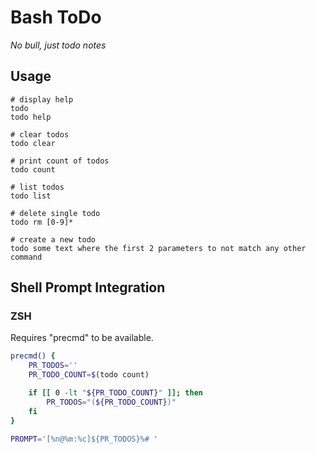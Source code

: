 # Bash ToDo

_No bull, just todo notes_


## Usage

```shell
# display help
todo
todo help

# clear todos
todo clear

# print count of todos
todo count

# list todos
todo list

# delete single todo
todo rm [0-9]*

# create a new todo
todo some text where the first 2 parameters to not match any other command
```


## Shell Prompt Integration

### ZSH

Requires "precmd" to be available.

```zsh
precmd() {
    PR_TODOS=''
    PR_TODO_COUNT=$(todo count)

    if [[ 0 -lt "${PR_TODO_COUNT}" ]]; then
        PR_TODOS="(${PR_TODO_COUNT})"
    fi
}

PROMPT='[%n@%m:%c]${PR_TODOS}%# '
```
